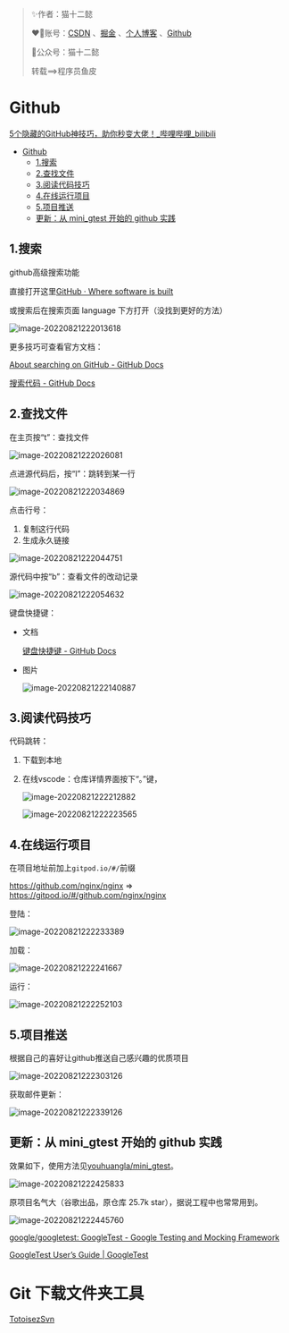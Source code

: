 

> ✨作者：猫十二懿
>
> ❤️‍🔥账号：[CSDN](https://blog.csdn.net/qq_56098191) 、[掘金](https://juejin.cn/user/3320978695270526) 、[个人博客](https://kongshier.github.io/) 、[Github](https://github.com/kongshier) 
>
> 🎉公众号：猫十二懿
>
> 转载==>程序员鱼皮

# Github

[5个隐藏的GitHub神技巧，助你秒变大佬！\_哔哩哔哩\_bilibili](https://www.bilibili.com/video/BV1q54y1f7h6?spm_id_from=333.337.search-card.all.click)

- [Github](#github)
  - [1.搜索](#1搜索)
  - [2.查找文件](#2查找文件)
  - [3.阅读代码技巧](#3阅读代码技巧)
  - [4.在线运行项目](#4在线运行项目)
  - [5.项目推送](#5项目推送)
  - [更新：从 mini_gtest 开始的 github 实践](#更新从-mini_gtest-开始的-github-实践)

## 1.搜索

github高级搜索功能

直接打开这里[GitHub · Where software is built](https://github.com/search/advanced)

或搜索后在搜索页面 language 下方打开（没找到更好的方法）

![image-20220821222013618](https://xingqiu-tuchuang-1256524210.cos.ap-shanghai.myqcloud.com/2767/image-20220821222013618.png)

更多技巧可查看官方文档：

[About searching on GitHub \- GitHub Docs](https://docs.github.com/cn/search-github/getting-started-with-searching-on-github/about-searching-on-github)

[搜索代码 \- GitHub Docs](https://docs.github.com/cn/search-github/searching-on-github/searching-code)

## 2.查找文件

在主页按“t”：查找文件

![image-20220821222026081](https://xingqiu-tuchuang-1256524210.cos.ap-shanghai.myqcloud.com/2767/image-20220821222026081.png)

点进源代码后，按“l”：跳转到某一行

![image-20220821222034869](https://xingqiu-tuchuang-1256524210.cos.ap-shanghai.myqcloud.com/2767/image-20220821222034869.png)

点击行号：

1. 复制这行代码
2. 生成永久链接

![image-20220821222044751](https://xingqiu-tuchuang-1256524210.cos.ap-shanghai.myqcloud.com/2767/image-20220821222044751.png)

源代码中按“b”：查看文件的改动记录

![image-20220821222054632](https://xingqiu-tuchuang-1256524210.cos.ap-shanghai.myqcloud.com/2767/image-20220821222054632.png)

键盘快捷键：

- 文档

  [键盘快捷键 \- GitHub Docs](https://docs.github.com/cn/get-started/using-github/keyboard-shortcuts)

- 图片

  ![image-20220821222140887](https://xingqiu-tuchuang-1256524210.cos.ap-shanghai.myqcloud.com/2767/image-20220821222140887.png)
  
  

## 3.阅读代码技巧

代码跳转：

1. 下载到本地

2. 在线vscode：仓库详情界面按下“。”键，

   ![image-20220821222212882](https://xingqiu-tuchuang-1256524210.cos.ap-shanghai.myqcloud.com/2767/image-20220821222212882.png)

   ![image-20220821222223565](https://xingqiu-tuchuang-1256524210.cos.ap-shanghai.myqcloud.com/2767/image-20220821222223565.png)

## 4.在线运行项目

在项目地址前加上`gitpod.io/#/`前缀

https://github.com/nginx/nginx  => https://gitpod.io/#/github.com/nginx/nginx

登陆：

![image-20220821222233389](https://xingqiu-tuchuang-1256524210.cos.ap-shanghai.myqcloud.com/2767/image-20220821222233389.png)



加载：

![image-20220821222241667](https://xingqiu-tuchuang-1256524210.cos.ap-shanghai.myqcloud.com/2767/image-20220821222241667.png)

运行：

![image-20220821222252103](https://xingqiu-tuchuang-1256524210.cos.ap-shanghai.myqcloud.com/2767/image-20220821222252103.png)



## 5.项目推送

根据自己的喜好让github推送自己感兴趣的优质项目

![image-20220821222303126](https://xingqiu-tuchuang-1256524210.cos.ap-shanghai.myqcloud.com/2767/image-20220821222303126.png)



获取邮件更新：

![image-20220821222339126](https://xingqiu-tuchuang-1256524210.cos.ap-shanghai.myqcloud.com/2767/image-20220821222339126.png)





## 更新：从 mini_gtest 开始的 github 实践

效果如下，使用方法见[youhuangla/mini\_gtest](https://github.com/youhuangla/mini_gtest)。

![image-20220821222425833](https://xingqiu-tuchuang-1256524210.cos.ap-shanghai.myqcloud.com/2767/image-20220821222425833.png)



原项目名气大（谷歌出品，原仓库 25.7k star），据说工程中也常常用到。

![image-20220821222445760](https://xingqiu-tuchuang-1256524210.cos.ap-shanghai.myqcloud.com/2767/image-20220821222445760.png)

[google/googletest: GoogleTest - Google Testing and Mocking Framework](https://github.com/google/googletest)

[GoogleTest User’s Guide | GoogleTest](https://google.github.io/googletest/)



# Git 下载文件夹工具



[TotoisezSvn](https://www.dandelioncloud.cn/article/details/1479250744212803585)

